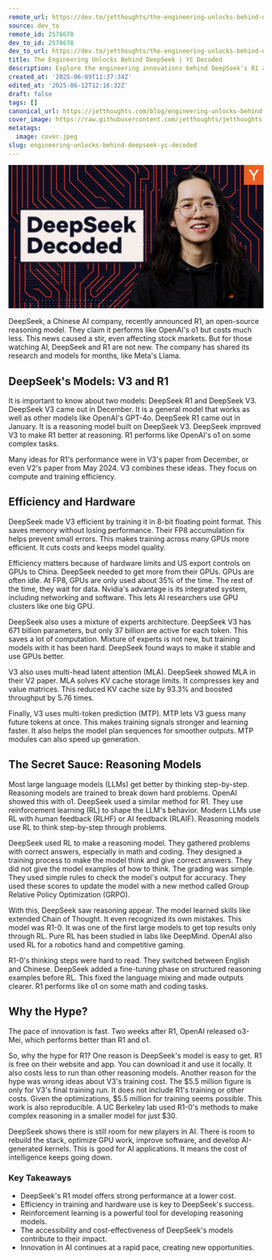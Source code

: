 ```yaml
---
remote_url: https://dev.to/jetthoughts/the-engineering-unlocks-behind-deepseek-yc-decoded-5a44
source: dev_to
remote_id: 2578678
dev_to_id: 2578678
dev_to_url: https://dev.to/jetthoughts/the-engineering-unlocks-behind-deepseek-yc-decoded-5a44
title: The Engineering Unlocks Behind DeepSeek | YC Decoded
description: Explore the engineering innovations behind DeepSeek's R1 and V3 models, their efficiency, and the impact of reinforcement learning on AI breakthroughs.
created_at: '2025-06-09T11:37:34Z'
edited_at: '2025-06-12T12:16:32Z'
draft: false
tags: []
canonical_url: https://jetthoughts.com/blog/engineering-unlocks-behind-deepseek-yc-decoded/
cover_image: https://raw.githubusercontent.com/jetthoughts/jetthoughts.github.io/master/content/blog/engineering-unlocks-behind-deepseek-yc-decoded/cover.jpeg
metatags:
  image: cover.jpeg
slug: engineering-unlocks-behind-deepseek-yc-decoded
---
```

[![The Engineering Unlocks Behind DeepSeek | YC Decoded](file_0.jpg)](https://www.youtube.com/watch?v=4Tmn-XP93m4)

DeepSeek, a Chinese AI company, recently announced R1, an open-source reasoning model. They claim it performs like OpenAI's o1 but costs much less. This news caused a stir, even affecting stock markets. But for those watching AI, DeepSeek and R1 are not new. The company has shared its research and models for months, like Meta's Llama.

## DeepSeek's Models: V3 and R1

It is important to know about two models: DeepSeek R1 and DeepSeek V3. DeepSeek V3 came out in December. It is a general model that works as well as other models like OpenAI's GPT-4o. DeepSeek R1 came out in January. It is a reasoning model built on DeepSeek V3. DeepSeek improved V3 to make R1 better at reasoning. R1 performs like OpenAI's o1 on some complex tasks.

Many ideas for R1's performance were in V3's paper from December, or even V2's paper from May 2024. V3 combines these ideas. They focus on compute and training efficiency.

## Efficiency and Hardware

DeepSeek made V3 efficient by training it in 8-bit floating point format. This saves memory without losing performance. Their FP8 accumulation fix helps prevent small errors. This makes training across many GPUs more efficient. It cuts costs and keeps model quality.

Efficiency matters because of hardware limits and US export controls on GPUs to China. DeepSeek needed to get more from their GPUs. GPUs are often idle. At FP8, GPUs are only used about 35% of the time. The rest of the time, they wait for data. Nvidia's advantage is its integrated system, including networking and software. This lets AI researchers use GPU clusters like one big GPU.

DeepSeek also uses a mixture of experts architecture. DeepSeek V3 has 671 billion parameters, but only 37 billion are active for each token. This saves a lot of computation. Mixture of experts is not new, but training models with it has been hard. DeepSeek found ways to make it stable and use GPUs better.

V3 also uses multi-head latent attention (MLA). DeepSeek showed MLA in their V2 paper. MLA solves KV cache storage limits. It compresses key and value matrices. This reduced KV cache size by 93.3% and boosted throughput by 5.76 times.

Finally, V3 uses multi-token prediction (MTP). MTP lets V3 guess many future tokens at once. This makes training signals stronger and learning faster. It also helps the model plan sequences for smoother outputs. MTP modules can also speed up generation.

## The Secret Sauce: Reasoning Models

Most large language models (LLMs) get better by thinking step-by-step. Reasoning models are trained to break down hard problems. OpenAI showed this with o1. DeepSeek used a similar method for R1. They use reinforcement learning (RL) to shape the LLM's behavior. Modern LLMs use RL with human feedback (RLHF) or AI feedback (RLAIF). Reasoning models use RL to think step-by-step through problems.

DeepSeek used RL to make a reasoning model. They gathered problems with correct answers, especially in math and coding. They designed a training process to make the model think and give correct answers. They did not give the model examples of how to think. The grading was simple. They used simple rules to check the model's output for accuracy. They used these scores to update the model with a new method called Group Relative Policy Optimization (GRPO).

With this, DeepSeek saw reasoning appear. The model learned skills like extended Chain of Thought. It even recognized its own mistakes. This model was R1-0. It was one of the first large models to get top results only through RL. Pure RL has been studied in labs like DeepMind. OpenAI also used RL for a robotics hand and competitive gaming.

R1-0's thinking steps were hard to read. They switched between English and Chinese. DeepSeek added a fine-tuning phase on structured reasoning examples before RL. This fixed the language mixing and made outputs clearer. R1 performs like o1 on some math and coding tasks.

## Why the Hype?

The pace of innovation is fast. Two weeks after R1, OpenAI released o3-Mei, which performs better than R1 and o1.

So, why the hype for R1? One reason is DeepSeek's model is easy to get. R1 is free on their website and app. You can download it and use it locally. It also costs less to run than other reasoning models. Another reason for the hype was wrong ideas about V3's training cost. The $5.5 million figure is only for V3's final training run. It does not include R1's training or other costs. Given the optimizations, $5.5 million for training seems possible. This work is also reproducible. A UC Berkeley lab used R1-0's methods to make complex reasoning in a smaller model for just $30.

DeepSeek shows there is still room for new players in AI. There is room to rebuild the stack, optimize GPU work, improve software, and develop AI-generated kernels. This is good for AI applications. It means the cost of intelligence keeps going down.

### Key Takeaways

*   DeepSeek's R1 model offers strong performance at a lower cost.
*   Efficiency in training and hardware use is key to DeepSeek's success.
*   Reinforcement learning is a powerful tool for developing reasoning models.
*   The accessibility and cost-effectiveness of DeepSeek's models contribute to their impact.
*   Innovation in AI continues at a rapid pace, creating new opportunities.